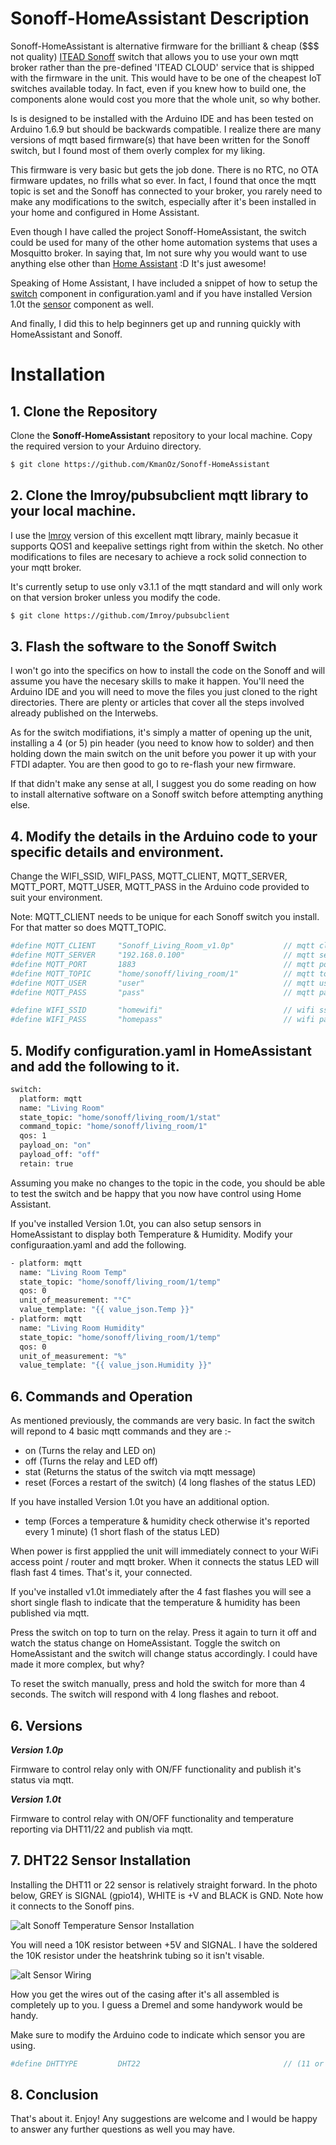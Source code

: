 # Sonoff-HomeAssistant Description

Sonoff-HomeAssistant is alternative firmware for the brilliant & cheap ($$$ not quality) [ITEAD Sonoff](https://www.itead.cc/sonoff-wifi-wireless-switch.html) switch that allows you to use your own mqtt broker rather than the pre-defined 'ITEAD CLOUD' service that is shipped with the firmware in the unit. This would have to be one of the cheapest IoT switches available today. In fact, even if you knew how to build one, the components alone would cost you more that the whole unit, so why bother.

Is is designed to be installed with the Arduino IDE and has been tested on Arduino 1.6.9 but should be backwards compatible. I realize there are many versions of mqtt based firmware(s) that have been written for the Sonoff switch, but I found most of them overly complex for my liking.

This firmware is very basic but gets the job done. There is no RTC, no OTA firmware updates, no frills what so ever. In fact, I found that once the mqtt topic is set and the Sonoff has connected to your broker, you rarely need to make any modifications to the switch, especially after it's been installed in your home and configured in Home Assistant.

Even though I have called the project Sonoff-HomeAssistant, the switch could be used for many of the other home automation systems that uses a Mosquitto broker. In saying that, Im not sure why you would want to use anything else other than [Home Assistant](https://home-assistant.io/) :D It's just awesome!

Speaking of Home Assistant, I have included a snippet of how to setup the [switch](https://home-assistant.io/components/switch.mqtt/) component in configuration.yaml and if you have installed Version 1.0t the [sensor](https://home-assistant.io/components/sensor.mqtt/) component as well.

And finally, I did this to help beginners get up and running quickly with HomeAssistant and Sonoff.

# Installation

## 1. Clone the Repository

Clone the **Sonoff-HomeAssistant** repository to your local machine. Copy the required version to your Arduino directory.

``` bash
$ git clone https://github.com/KmanOz/Sonoff-HomeAssistant
```

## 2. Clone the lmroy/pubsubclient mqtt library to your local machine.

I use the [lmroy](https://github.com/Imroy/pubsubclient) version of this excellent mqtt library, mainly becasue it supports QOS1 and keepalive settings right from within the sketch. No other modifications to files are necesary to achieve a rock solid connection to your mqtt broker.

It's currently setup to use only v3.1.1 of the mqtt standard and will only work on that version broker unless you modify the code.

``` bash
$ git clone https://github.com/Imroy/pubsubclient
```

## 3. Flash the software to the Sonoff Switch

I won't go into the specifics on how to install the code on the Sonoff and will assume you have the necesary skills to make it happen. You'll need the Arduino IDE and you will need to move the files you just cloned to the right directories. There are plenty or articles that cover all the steps involved already published on the Interwebs.

As for the switch modifiations, it's simply a matter of opening up the unit, installing a 4 (or 5) pin header (you need to know how to solder) and then holding down the main switch on the unit before you power it up with your FTDI adapter. You are then good to go to re-flash your new firmware.

If that didn't make any sense at all, I suggest you do some reading on how to install alternative software on a Sonoff switch before attempting anything else.

## 4. Modify the details in the Arduino code to your specific details and environment.

Change the WIFI_SSID, WIFI_PASS, MQTT_CLIENT, MQTT_SERVER, MQTT_PORT, MQTT_USER, MQTT_PASS in the Arduino code provided to suit your environment.

Note: MQTT_CLIENT needs to be unique for each Sonoff switch you install. For that matter so does MQTT_TOPIC.

``` bash
#define MQTT_CLIENT     "Sonoff_Living_Room_v1.0p"           // mqtt client_id (Must be unique for each Sonoff)
#define MQTT_SERVER     "192.168.0.100"                      // mqtt server
#define MQTT_PORT       1883                                 // mqtt port
#define MQTT_TOPIC      "home/sonoff/living_room/1"          // mqtt topic (Must be unique for each Sonoff)
#define MQTT_USER       "user"                               // mqtt user
#define MQTT_PASS       "pass"                               // mqtt password

#define WIFI_SSID       "homewifi"                           // wifi ssid
#define WIFI_PASS       "homepass"                           // wifi password
```

## 5. Modify configuration.yaml in HomeAssistant and add the following to it.

```bash
switch:
  platform: mqtt
  name: "Living Room"
  state_topic: "home/sonoff/living_room/1/stat"
  command_topic: "home/sonoff/living_room/1"
  qos: 1
  payload_on: "on"
  payload_off: "off"
  retain: true
```
Assuming you make no changes to the topic in the code, you should be able to test the switch and be happy that you now have control using Home Assistant.

If you've installed Version 1.0t, you can also setup sensors in HomeAssistant to display both Temperature & Humidity. Modify your configuraation.yaml and add the following.

```bash
- platform: mqtt
  name: "Living Room Temp"
  state_topic: "home/sonoff/living_room/1/temp"
  qos: 0
  unit_of_measurement: "°C"
  value_template: "{{ value_json.Temp }}"
- platform: mqtt
  name: "Living Room Humidity"
  state_topic: "home/sonoff/living_room/1/temp"
  qos: 0
  unit_of_measurement: "%"
  value_template: "{{ value_json.Humidity }}"
```

## 6. Commands and Operation

As mentioned previously, the commands are very basic. In fact the switch will repond to 4 basic mqtt commands and they are :-

- on (Turns the relay and LED on)
- off (Turns the relay and LED off)
- stat (Returns the status of the switch via mqtt message)
- reset (Forces a restart of the switch) (4 long flashes of the status LED)

If you have installed Version 1.0t you have an additional option.

- temp (Forces a temperature & humidity check otherwise it's reported every 1 minute) (1 short flash of the status LED)

When power is first appplied the unit will immediately connect to your WiFi access point / router and mqtt broker. When it connects the status LED will flash fast 4 times. That's it, your connected.

If you've installed v1.0t immediately after the 4 fast flashes you will see a short single flash to indicate that the temperature & humidity has been published via mqtt.

Press the switch on top to turn on the relay. Press it again to turn it off and watch the status change on HomeAssistant. Toggle the switch on HomeAssistant and the switch will change status accordingly. I could have made it more complex, but why?

To reset the switch manually, press and hold the switch for more than 4 seconds. The switch will respond with 4 long flashes and reboot.

## 6. Versions

***Version 1.0p***

Firmware to control relay only with ON/FF functionality and publish it's status via mqtt.

***Version 1.0t***

Firmware to control relay with ON/OFF functionality and temperature reporting via DHT11/22 and publish via mqtt.

## 7. DHT22 Sensor Installation

Installing the DHT11 or 22 sensor is relatively straight forward. In the photo below, GREY is SIGNAL (gpio14), WHITE is +V and BLACK is GND. Note how it connects to the Sonoff pins.

![alt Sonoff Temperature Sensor Installation](images/sonoff_temp.jpg "Sonoff Temperature Sensor Installation")

You will need a 10K resistor between +5V and SIGNAL. I have the soldered the 10K resistor under the heatshrink tubing so it isn't visable.

![alt Sensor Wiring](images/sensor_wiring.jpg "Sensor Wiring")

How you get the wires out of the casing after it's all assembled is completely up to you. I guess a Dremel and some handywork would be handy.

Make sure to modify the Arduino code to indicate which sensor you are using.

``` bash
#define DHTTYPE         DHT22                                // (11 or 22) DHT Type
```

## 8. Conclusion

That's about it. Enjoy! Any suggestions are welcome and I would be happy to answer any further questions as well you may have.